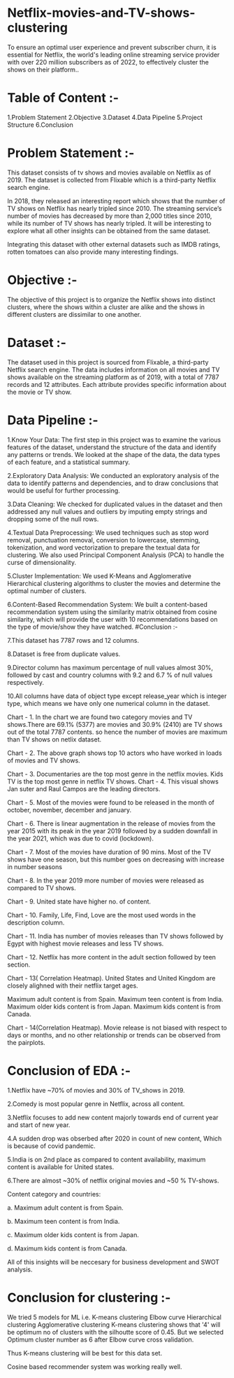 # Netflix-movies-and-TV-shows-clustering

To ensure an optimal user experience and prevent subscriber churn, it is essential for Netflix, the world's leading online streaming service provider with over 220 million subscribers as of 2022, to effectively cluster the shows on their platform..

# Table of Content :-
1.Problem Statement
2.Objective
3.Dataset
4.Data Pipeline
5.Project Structure
6.Conclusion

# Problem Statement :-
This dataset consists of tv shows and movies available on Netflix as of 2019. The dataset is collected from Flixable which is a third-party Netflix search engine.

In 2018, they released an interesting report which shows that the number of TV shows on Netflix has nearly tripled since 2010. The streaming service’s number of movies has decreased by more than 2,000 titles since 2010, while its number of TV shows has nearly tripled. It will be interesting to explore what all other insights can be obtained from the same dataset.

Integrating this dataset with other external datasets such as IMDB ratings, rotten tomatoes can also provide many interesting findings.

# Objective :-
The objective of this project is to organize the Netflix shows into distinct clusters, where the shows within a cluster are alike and the shows in different clusters are dissimilar to one another.

# Dataset :-
The dataset used in this project is sourced from Flixable, a third-party Netflix search engine. The data includes information on all movies and TV shows available on the streaming platform as of 2019, with a total of 7787 records and 12 attributes. Each attribute provides specific information about the movie or TV show.

# Data Pipeline :-
1.Know Your Data: The first step in this project was to examine the various features of the dataset, understand the structure of the data and identify any patterns or trends. We looked at the shape of the data, the data types of each feature, and a statistical summary.

2.Exploratory Data Analysis: We conducted an exploratory analysis of the data to identify patterns and dependencies, and to draw conclusions that would be useful for further processing.

3.Data Cleaning: We checked for duplicated values in the dataset and then addressed any null values and outliers by imputing empty strings and dropping some of the null rows.

4.Textual Data Preprocessing: We used techniques such as stop word removal, punctuation removal, conversion to lowercase, stemming, tokenization, and word vectorization to prepare the textual data for clustering. We also used Principal Component Analysis (PCA) to handle the curse of dimensionality.

5.Cluster Implementation: We used K-Means and Agglomerative Hierarchical clustering algorithms to cluster the movies and determine the optimal number of clusters.

6.Content-Based Recommendation System: We built a content-based recommendation system using the similarity matrix obtained from cosine similarity, which will provide the user with 10 recommendations based on the type of movie/show they have watched. #Conclusion :-

7.This dataset has 7787 rows and 12 columns.

8.Dataset is free from duplicate values.

9.Director column has maximum percentage of null values almost 30%, followed by cast and country columns with 9.2 and 6.7 % of null values respectively.

10.All columns have data of object type except release_year which is integer type, which means we have only one numerical column in the dataset.

Chart - 1.
In the chart we are found two category movies and TV shows.There are 69.1% (5377) are movies and 30.9% (2410) are TV shows out of the total 7787 contents. so hence the number of movies are maximum than TV shows on netlix dataset.

Chart - 2.
The above graph shows top 10 actors who have worked in loads of movies and TV shows.

Chart - 3.
Documentaries are the top most genre in the netflix movies.
Kids TV is the top most genre in netflix TV shows.
Chart - 4.
This visual shows Jan suter and Raul Campos are the leading directors.

Chart - 5.
Most of the movies were found to be released in the month of october, november, december and january.

Chart - 6.
There is linear augmentation in the release of movies from the year 2015 with its peak in the year 2019 followed by a sudden downfall in the year 2021, which was due to covid (lockdown).

Chart - 7.
Most of the movies have duration of 90 mins. Most of the TV shows have one season, but this number goes on decreasing with increase in number seasons

Chart - 8.
In the year 2019 more number of movies were released as compared to TV shows.

Chart - 9.
United state have higher no. of content.

Chart - 10.
Family, Life, Find, Love are the most used words in the description column.

Chart - 11.
India has number of movies releases than TV shows followed by Egypt with highest movie releases and less TV shows.

Chart - 12.
Netflix has more content in the adult section followed by teen section.

Chart - 13( Correlation Heatmap).
United States and United Kingdom are closely alighned with their netflix target ages.

Maximum adult content is from Spain.
Maximum teen content is from India.
Maximum older kids content is from Japan.
Maximum kids content is from Canada.

Chart - 14(Correlation Heatmap).
Movie release is not biased with respect to days or months, and no other relationship or trends can be observed from the pairplots.

# Conclusion of EDA :-
1.Netflix have ~70% of movies and 30% of TV_shows in 2019.

2.Comedy is most popular genre in Netflix, across all content.

3.Netflix focuses to add new content majorly towards end of current year and start of new year.

4.A sudden drop was obserbed after 2020 in count of new content, Which is because of covid pandemic.

5.India is on 2nd place as compared to content availability, maximum content is available for United states.

6.There are almost ~30% of netflix original movies and ~50 % TV-shows.

Content category and countries:

a. Maximum adult content is from Spain.

b. Maximum teen content is from India.

c. Maximum older kids content is from Japan.

d. Maximum kids content is from Canada.

All of this insights will be neccesary for business development and SWOT analysis.

# Conclusion for clustering :-                                                         
We tried 5 models for ML i.e.
K-means clustering Elbow curve Hierarchical clustering Agglomerative clustering K-means clustering shows that '4' will be optimum no of clusters with the silhoutte score of 0.45. But we selected Optimum cluster number as 6 after Elbow curve cross validation.

Thus K-means clustering will be best for this data set.

Cosine based recommender system was working really well.
